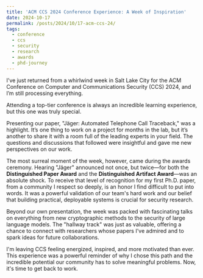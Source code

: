 ```yaml
---
title: 'ACM CCS 2024 Conference Experience: A Week of Inspiration'
date: 2024-10-17
permalink: /posts/2024/10/17-acm-ccs-24/
tags:
  - conference
  - ccs
  - security
  - research
  - awards
  - phd-journey
---
```


I've just returned from a whirlwind week in Salt Lake City for the ACM Conference on Computer and Communications Security (CCS) 2024, and I’m still processing everything. 

Attending a top-tier conference is always an incredible learning experience, but this one was truly special.

Presenting our paper, "Jäger: Automated Telephone Call Traceback," was a highlight. It’s one thing to work on a project for months in the lab, but it’s another to share it with a room full of the leading experts in your field. The questions and discussions that followed were insightful and gave me new perspectives on our work.

The most surreal moment of the week, however, came during the awards ceremony. Hearing "Jäger" announced not once, but twice—for both the **Distinguished Paper Award** and the **Distinguished Artifact Award**—was an absolute shock. To receive that level of recognition for my first Ph.D. paper, from a community I respect so deeply, is an honor I find difficult to put into words. It was a powerful validation of our team's hard work and our belief that building practical, deployable systems is crucial for security research.

Beyond our own presentation, the week was packed with fascinating talks on everything from new cryptographic methods to the security of large language models. The "hallway track" was just as valuable, offering a chance to connect with researchers whose papers I've admired and to spark ideas for future collaborations.

I'm leaving CCS feeling energized, inspired, and more motivated than ever. This experience was a powerful reminder of why I chose this path and the incredible potential our community has to solve meaningful problems. Now, it's time to get back to work.
